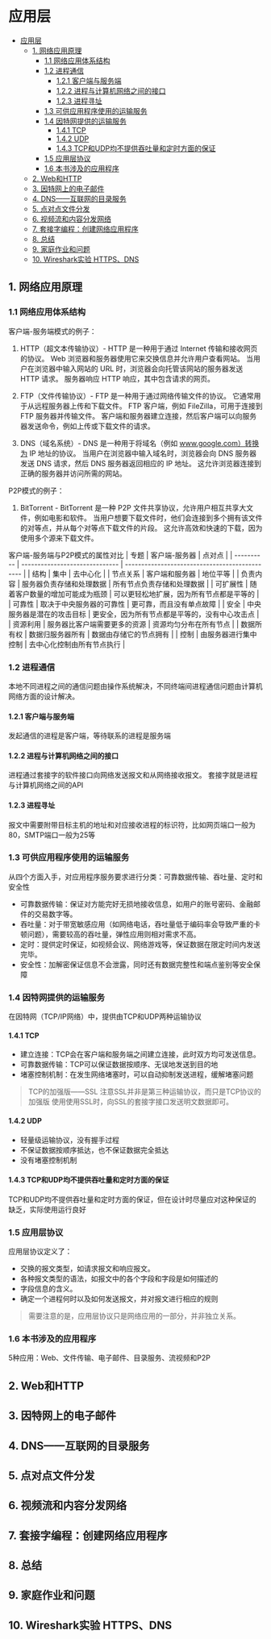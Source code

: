 # 应用层

- [应用层](#应用层)
  - [1. 网络应用原理](#1-网络应用原理)
    - [1.1 网络应用体系结构](#11-网络应用体系结构)
    - [1.2 进程通信](#12-进程通信)
      - [1.2.1 客户端与服务端](#121-客户端与服务端)
      - [1.2.2 进程与计算机网络之间的接口](#122-进程与计算机网络之间的接口)
      - [1.2.3 进程寻址](#123-进程寻址)
    - [1.3 可供应用程序使用的运输服务](#13-可供应用程序使用的运输服务)
    - [1.4 因特网提供的运输服务](#14-因特网提供的运输服务)
      - [1.4.1 TCP](#141-tcp)
      - [1.4.2 UDP](#142-udp)
      - [1.4.3 TCP和UDP均不提供吞吐量和定时方面的保证](#143-tcp和udp均不提供吞吐量和定时方面的保证)
    - [1.5 应用层协议](#15-应用层协议)
    - [1.6 本书涉及的应用程序](#16-本书涉及的应用程序)
  - [2. Web和HTTP](#2-web和http)
  - [3. 因特网上的电子邮件](#3-因特网上的电子邮件)
  - [4. DNS——互联网的目录服务](#4-dns互联网的目录服务)
  - [5. 点对点文件分发](#5-点对点文件分发)
  - [6. 视频流和内容分发网络](#6-视频流和内容分发网络)
  - [7. 套接字编程：创建网络应用程序](#7-套接字编程创建网络应用程序)
  - [8. 总结](#8-总结)
  - [9. 家庭作业和问题](#9-家庭作业和问题)
  - [10. Wireshark实验 HTTPS、DNS](#10-wireshark实验-httpsdns)


## 1. 网络应用原理

### 1.1 网络应用体系结构
客户端-服务端模式的例子：
    
1. HTTP（超文本传输协议）- HTTP 是一种用于通过 Internet 传输和接收网页的协议。 Web 浏览器和服务器使用它来交换信息并允许用户查看网站。 当用户在浏览器中输入网站的 URL 时，浏览器会向托管该网站的服务器发送 HTTP 请求。 服务器响应 HTTP 响应，其中包含请求的网页。

2. FTP（文件传输协议）- FTP 是一种用于通过网络传输文件的协议。 它通常用于从远程服务器上传和下载文件。 FTP 客户端，例如 FileZilla，可用于连接到 FTP 服务器并传输文件。 客户端和服务器建立连接，然后客户端可以向服务器发送命令，例如上传或下载文件的请求。
   
3. DNS（域名系统）- DNS 是一种用于将域名（例如 www.google.com）转换为 IP 地址的协议。 当用户在浏览器中输入域名时，浏览器会向 DNS 服务器发送 DNS 请求，然后 DNS 服务器返回相应的 IP 地址。 这允许浏览器连接到正确的服务器并访问所需的网站。

P2P模式的例子：

1. BitTorrent - BitTorrent 是一种 P2P 文件共享协议，允许用户相互共享大文件，例如电影和软件。 当用户想要下载文件时，他们会连接到多个拥有该文件的对等点，并从每个对等点下载文件的片段。 这允许高效和快速的下载，因为使用多个源来下载文件。

客户端-服务端与P2P模式的属性对比
| 专题       | 客户端-服务器                  | 点对点                                         |
| ---------- | ------------------------------ | ---------------------------------------------- |
| 结构       | 集中                           | 去中心化                                       |
| 节点关系   | 客户端和服务器                 | 地位平等                                       |
| 负责内容   | 服务器负责存储和处理数据       | 所有节点负责存储和处理数据                     |
| 可扩展性   | 随着客户数量的增加可能成为瓶颈 | 可以更轻松地扩展，因为所有节点都是平等的       |
| 可靠性     | 取决于中央服务器的可靠性       | 更可靠，而且没有单点故障                       |
| 安全       | 中央服务器是潜在的攻击目标     | 更安全，因为所有节点都是平等的，没有中心攻击点 |
| 资源利用   | 服务器比客户端需要更多的资源   | 资源均匀分布在所有节点                         |
| 数据所有权 | 数据归服务器所有               | 数据由存储它的节点拥有                         |
| 控制       | 由服务器进行集中控制           | 去中心化控制由所有节点执行                     |

### 1.2 进程通信

本地不同进程之间的通信问题由操作系统解决，不同终端间进程通信问题由计算机网络方面的设计解决。

#### 1.2.1 客户端与服务端

发起通信的进程是客户端，等待联系的进程是服务端

#### 1.2.2 进程与计算机网络之间的接口

进程通过套接字的软件接口向网络发送报文和从网络接收报文。
套接字就是进程与计算机网络之间的API

#### 1.2.3 进程寻址

报文中需要附带目标主机的地址和对应接收进程的标识符，比如网页端口一般为80，SMTP端口一般为25等

### 1.3 可供应用程序使用的运输服务

从四个方面入手，对应用程序服务要求进行分类：可靠数据传输、吞吐量、定时和安全性

- 可靠数据传输：保证对方能完好无损地接收信息，如用户的账号密码、金融邮件的交易数字等。
- 吞吐量：对于带宽敏感应用（如网络电话，吞吐量低于编码率会导致严重的卡顿问题），需要较高的吞吐量，弹性应用则相对需求不高。
- 定时：提供定时保证，如视频会议、网络游戏等，保证数据在限定时间内发送完毕。
- 安全性：加解密保证信息不会泄露，同时还有数据完整性和端点鉴别等安全保障

### 1.4 因特网提供的运输服务

在因特网（TCP/IP网络）中，提供由TCP和UDP两种运输协议

#### 1.4.1 TCP

- 建立连接：TCP会在客户端和服务端之间建立连接，此时双方均可发送信息。
- 可靠数据传输：TCP可以保证数据按顺序、无误地发送到目的地
- 堵塞控制机制：在发生网络堵塞时，可以自动抑制发送进程，缓解堵塞问题

> TCP的加强版——SSL
> 注意SSL并非是第三种运输协议，而只是TCP协议的加强版
> 使用使用SSL时，向SSL的套接字接口发送明文数据即可。

#### 1.4.2 UDP

- 轻量级运输协议，没有握手过程
- 不保证数据按顺序抵达，也不保证数据完全抵达
- 没有堵塞控制机制

#### 1.4.3 TCP和UDP均不提供吞吐量和定时方面的保证

TCP和UDP均不提供吞吐量和定时方面的保证，但在设计时尽量应对这种保证的缺乏，实际使用运行良好

### 1.5 应用层协议

应用层协议定义了：
- 交换的报文类型，如请求报文和响应报文。
- 各种报文类型的语法，如报文中的各个字段和字段是如何描述的
- 字段信息的含义。
- 确定一个进程何时以及如何发送报文，并对报文进行相应的规则

> 需要注意的是，应用层协议只是网络应用的一部分，并非独立关系。

### 1.6 本书涉及的应用程序

5种应用：Web、文件传输、电子邮件、目录服务、流视频和P2P

## 2. Web和HTTP
## 3. 因特网上的电子邮件
## 4. DNS——互联网的目录服务
## 5. 点对点文件分发
## 6. 视频流和内容分发网络
## 7. 套接字编程：创建网络应用程序
## 8. 总结
## 9. 家庭作业和问题
## 10. Wireshark实验 HTTPS、DNS